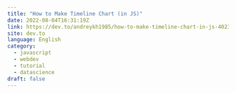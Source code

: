 ```yaml
---
title: "How to Make Timeline Chart (in JS)"
date: 2022-08-04T16:31:19Z
link: https://dev.to/andreykh1985/how-to-make-timeline-chart-in-js-4023?utm_medium=RSS&utm_source=news.12bit.vn
site: dev.to
language: English
category:
  - javascript
  - webdev
  - tutorial
  - datascience
draft: false
---
```

